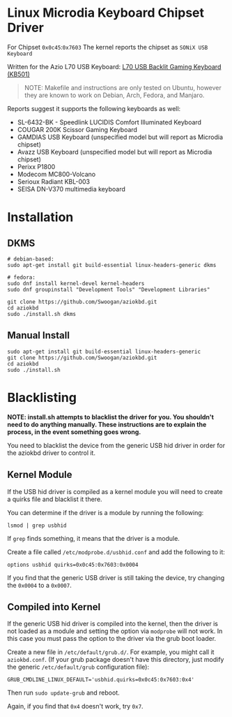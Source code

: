 # Linux Microdia Keyboard Chipset Driver #

For Chipset `0x0c45`:`0x7603`
The kernel reports the chipset as `SONiX USB Keyboard`

Written for the Azio L70 USB Keyboard: [L70 USB Backlit Gaming Keyboard (KB501)](http://www.aziocorp.com/webe/html/products/index2.aspx?num=50)

> NOTE: Makefile and instructions are only tested on Ubuntu, however they are known to work on Debian, Arch, Fedora, and Manjaro.

Reports suggest it supports the following keyboards as well:

 * SL-6432-BK - Speedlink LUCIDIS Comfort Illuminated Keyboard
 * COUGAR 200K Scissor Gaming Keyboard
 * GAMDIAS USB Keyboard (unspecified model but will report as Microdia chipset)
 * Avazz USB Keyboard (unspecified model but will report as Microdia chipset)
 * Perixx P1800
 * Modecom MC800-Volcano 
 * Serioux Radiant KBL-003
 * SEISA DN-V370 multimedia keyboard

# Installation ##
## DKMS ##

    # debian-based:
    sudo apt-get install git build-essential linux-headers-generic dkms
    
    # fedora:
    sudo dnf install kernel-devel kernel-headers
    sudo dnf groupinstall "Development Tools" "Development Libraries"
    
    git clone https://github.com/Swoogan/aziokbd.git
    cd aziokbd
    sudo ./install.sh dkms
    
    

## Manual Install ##

    sudo apt-get install git build-essential linux-headers-generic
    git clone https://github.com/Swoogan/aziokbd.git
    cd aziokbd
    sudo ./install.sh

# Blacklisting #

**NOTE: install.sh attempts to blacklist the driver for you. You shouldn't need to do anything manually. These instructions are to explain the process, in the event something goes wrong.**

You need to blacklist the device from the generic USB hid driver in order for the aziokbd driver to control it.

## Kernel Module ##
If the USB hid driver is compiled as a kernel module you will need to create a quirks file and blacklist it there.

You can determine if the driver is a module by running the following:

    lsmod | grep usbhid

If `grep` finds something, it means that the driver is a module.

Create a file called `/etc/modprobe.d/usbhid.conf` and add the following to it:

    options usbhid quirks=0x0c45:0x7603:0x0004

If you find that the generic USB driver is still taking the device, try changing the `0x0004` to a `0x0007`.

## Compiled into Kernel ##
If the generic USB hid driver is compiled into the kernel, then the driver is not loaded as a module and setting the option via `modprobe` will not work. In this case you must pass the option to the driver via the grub boot loader.

Create a new file in `/etc/default/grub.d/`. For example, you might call it `aziokbd.conf`. (If your grub package doesn't have this directory, just modify the generic `/etc/default/grub` configuration file):

    GRUB_CMDLINE_LINUX_DEFAULT='usbhid.quirks=0x0c45:0x7603:0x4'

Then run `sudo update-grub` and reboot.

Again, if you find that `0x4` doesn't work, try `0x7`.
